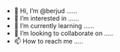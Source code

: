 - 👋 Hi, I’m @berjud ......
- 👀 I’m interested in ......
- 🌱 I’m currently learning ......
- 💞️ I’m looking to collaborate on .....
- 📫 How to reach me .....

<!---
berjud/berjud is a ✨ special ✨ repository because its `README.md` (this file) appears on your GitHub profile.
You can click the Preview link to take a look at your changes.
--->
